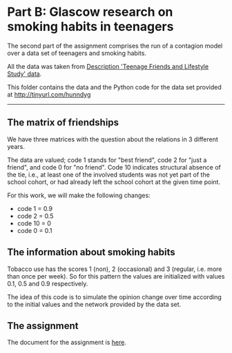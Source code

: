 # Part B: Glascow research on smoking habits in teenagers

The second part of the assignment comprises the run of a contagion model over a data set of teenagers and smoking habits.

All the data was taken from [Description 'Teenage Friends and Lifestyle Study' data](https://www.stats.ox.ac.uk/~snijders/siena/Glasgow_data.htm).

This folder contains the data and the Python code for the data set provided at http://tinyurl.com/hunndyg

----


## The matrix of friendships

We have three matrices with the question about the relations in 3 different years.

The data are valued; code 1 stands for "best friend", code 2 for "just a friend", and code 0 for "no friend".
Code 10 indicates structural absence of the tie, i.e., at least one of the involved students was not yet part of the
school cohort, or had already left the school cohort at the given time point.

For this work, we will make the following changes:

* code 1 = 0.9
* code 2 = 0.5
* code 10 = 0
* code 0 = 0.1

## The information about smoking habits

Tobacco use has the scores 1 (non), 2 (occasional) and 3 (regular, i.e. more than once per week). So for this pattern
the values are initialized with values 0.1, 0.5 and 0.9 respectively.

The idea of this code is to simulate the opinion change over time according to the initial values and the network
provided by the data set.

## The assignment

The document for the assignment is [here](Assignment06Bv1.pdf).
